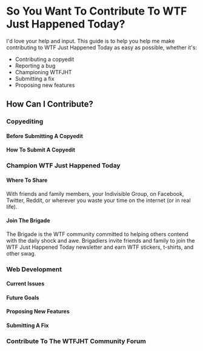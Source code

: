 # So You Want To Contribute To WTF Just Happened Today?
I'd love your help and input. This guide is to help you help me make contributing to WTF Just Happened Today as easy as possible, whether it's:

- Contributing a copyedit
- Reporting a bug
- Championing WTFJHT
- Submitting a fix
- Proposing new features

## How Can I Contribute?

### Copyediting 

#### Before Submitting A Copyedit

#### How To Submit A Copyedit

### Champion WTF Just Happened Today

#### Where To Share

With friends and family members, your Indivisible Group, on Facebook, Twitter, Reddit, or wherever you waste your time on the internet (or in real life). 

#### Join The Brigade

The Brigade is the WTF community committed to helping others contend with the daily shock and awe. Brigadiers invite friends and family to join the WTF Just Happened Today newsletter and earn WTF stickers, t-shirts, and other swag. 

### Web Development

#### Current Issues

#### Future Goals

#### Proposing New Features

#### Submitting A Fix

### Contribute To The WTFJHT Community Forum

